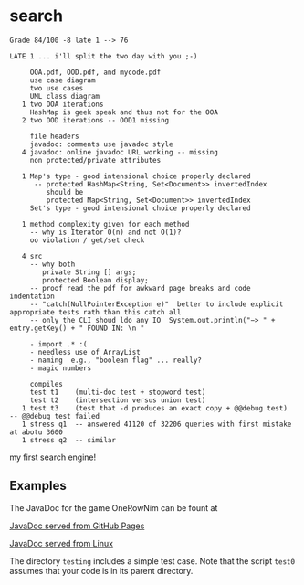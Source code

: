 # search


```
Grade 84/100 -8 late 1 --> 76

LATE 1 ... i'll split the two day with you ;-)

     OOA.pdf, OOD.pdf, and mycode.pdf
     use case diagram
     two use cases
     UML class diagram
   1 two OOA iterations
     HashMap is geek speak and thus not for the OOA
   2 two OOD iterations -- OOD1 missing

     file headers
     javadoc: comments use javadoc style
   4 javadoc: online javadoc URL working -- missing
     non protected/private attributes

   1 Map's type - good intensional choice properly declared
      -- protected HashMap<String, Set<Document>> invertedIndex
         should be
         protected Map<String, Set<Document>> invertedIndex
     Set's type - good intensional choice properly declared

   1 method complexity given for each method
     -- why is Iterator O(n) and not O(1)?
     oo violation / get/set check

   4 src
     -- why both 
        private String [] args;
        protected Boolean display;
     -- proof read the pdf for awkward page breaks and code indentation
     -- "catch(NullPointerException e)"  better to include explicit appropriate tests rath than this catch all
     -- only the CLI shoud ldo any IO  System.out.println("−> " + entry.getKey() + " FOUND IN: \n "

     - import .* :(
     - needless use of ArrayList
     - naming  e.g., "boolean flag" ... really?
     - magic numbers

     compiles
     test t1    (multi-doc test + stopword test)
     test t2    (intersection versus union test)
   1 test t3    (test that -d produces an exact copy + @@debug test)  -- @@debug test failed
   1 stress q1  -- answered 41120 of 32206 queries with first mistake at abotu 3600 
   1 stress q2  -- similar
```






my first search engine!


## Examples

The JavaDoc for the game OneRowNim can be fount at

  <a href="https://cs-312.github.io/nim"> JavaDoc served from GitHub Pages </a>
  
  <a href="http://www.cs.loyola.edu/~binkley/312/src/javadoc-examples/Nim.docs"> JavaDoc served from Linux </a>


The directory `testing` includes a simple test case.  Note that the script 
`test0` assumes that your code is in its parent directory.

